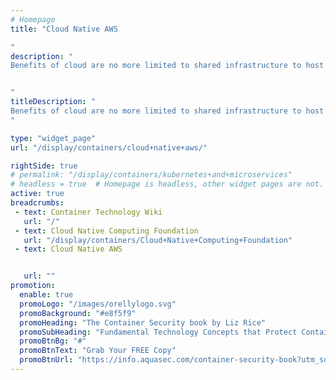 ```yaml
---
# Homepage
title: "Cloud Native AWS

"
description: "
Benefits of cloud are no more limited to shared infrastructure to host an application. Cloud-native, that leverages loosely-coupled components of cloud for application development is gaining grounds in the software industry due to its exponential scalability and increased robustness. Amazon Web Services (AWS) is a cloud computing platform that offers a mix of infrastructure as a service (IaaS), platform as a service (PaaS), and packaged software as a service (SaaS) services. This page gather resources about Cloud native on AWS and its advantages


"
titleDescription: "
Benefits of cloud are no more limited to shared infrastructure to host an application. Cloud-native, that leverages loosely-coupled components of cloud for application development is gaining grounds in the software industry due to its exponential scalability and increased robustness. Amazon Web Services (AWS) is a cloud computing platform that offers a mix of infrastructure as a service (IaaS), platform as a service (PaaS), and packaged software as a service (SaaS) services. This page gather resources about Cloud native on AWS and its advantages
" 

type: "widget_page"
url: "/display/containers/cloud+native+aws/" 

rightSide: true 
# permalink: "/display/containers/kubernetes+and+microservices"
# headless = true  # Homepage is headless, other widget pages are not.
active: true
breadcrumbs:
 - text: Container Technology Wiki
   url: "/"
 - text: Cloud Native Computing Foundation
   url: "/display/containers/Cloud+Native+Computing+Foundation"
 - text: Cloud Native AWS


   url: ""
promotion:
  enable: true
  promoLogo: "/images/orellylogo.svg"
  promoBackground: "#e8f5f9"
  promoHeading: "The Container Security book by Liz Rice"
  promoSubHeading: "Fundamental Technology Concepts that Protect Containerized Applications"
  promoBtnBg: "#"
  promoBtnText: "Grab Your FREE Copy"
  promoBtnUrl: "https://info.aquasec.com/container-security-book?utm_source=wiki"
---
```


